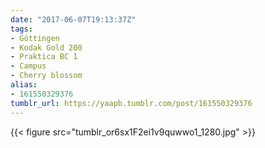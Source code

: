 ```yaml
---
date: "2017-06-07T19:13:37Z"
tags:
- Göttingen
- Kodak Gold 200
- Praktica BC 1
- Campus
- Cherry blossom
alias:
- 161550329376
tumblr_url: https://yaapb.tumblr.com/post/161550329376
---
```

{{< figure src="tumblr_or6sx1F2ei1v9quwwo1_1280.jpg" >}}
